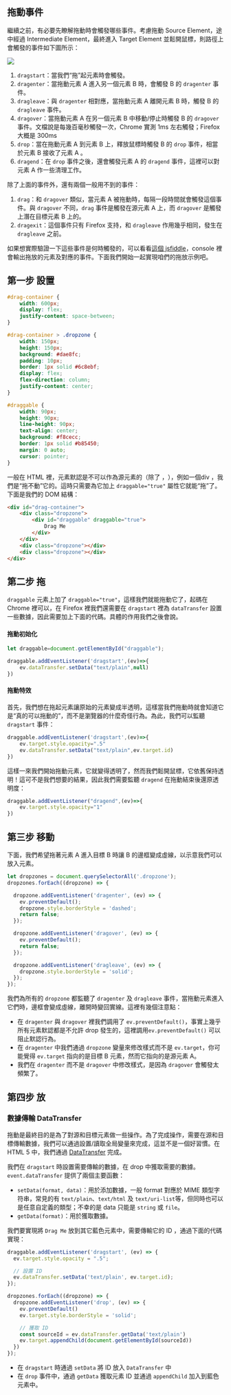 ## 拖動事件

繼續之前，有必要先瞭解拖動時會觸發哪些事件。考慮拖動 Source Element，途中經過 Intermediate Element，最終進入 Target Element 並鬆開鼠標，則路徑上會觸發的事件如下圖所示：

![](https://lotabout.me/2018/HTML-5-Drag-and-Drop/drag-and-drop-events.svg)

1.  `dragstart`：當我們“拖”起元素時會觸發。
2.  `dragenter`：當拖動元素 A 進入另一個元素 B 時，會觸發 B 的 `dragenter` 事件。
3.  `dragleave`：與 `dragenter` 相對應，當拖動元素 A 離開元素 B 時，觸發 B 的 `dragleave` 事件。
4.  `dragover`：當拖動元素 A 在另一個元素 B 中移動/停止時觸發 B 的 `dragover` 事件。文檔說是每幾百毫秒觸發一次，Chrome 實測 1ms 左右觸發；Firefox 大概是 300ms
5.  `drop`：當在拖動元素 A 到元素 B 上，釋放鼠標時觸發 B 的 `drop` 事件，相當於元素 B 接收了元素 A 。
6.  `dragend`：在 `drop` 事件之後，還會觸發元素 A 的 `dragend` 事件，這裡可以對元素 A 作一些清理工作。

除了上面的事件外，還有兩個一般用不到的事件：

1.  `drag`：和 `dragover` 類似，當元素 A 被拖動時，每隔一段時間就會觸發這個事件。與 `dragover` 不同，`drag` 事件是觸發在源元素 A 上，而 `dragover` 是觸發上潛在目標元素 B 上的。
2.  `dragexit`：這個事件只有 Firefox 支持，和 `dragleave` 作用幾乎相同，發生在 `dragleave` 之前。

如果想實際驗證一下這些事件是何時觸發的，可以看看[這個 jsfiddle](https://jsfiddle.net/lotabout/gq52cn3w/)，console 裡會輸出拖放的元素及對應的事件。下面我們開始一起實現咱們的拖放示例吧。

## 第一步 設置

```css
#drag-container {
    width: 600px;
    display: flex;
    justify-content: space-between;
}

#drag-container > .dropzone {
    width: 150px;
    height: 150px;
    background: #dae8fc;
    padding: 10px;
    border: 1px solid #6c8ebf;
    display: flex;
    flex-direction: column;
    justify-content: center;
}

#draggable {
    width: 90px;
    height: 90px;
    line-height: 90px;
    text-align: center;
    background: #f8cecc;
    border: 1px solid #b85450;
    margin: 0 auto;
    cursor: pointer;
}
```
一般在 HTML 裡，元素默認是不可以作為源元素的（除了 <a>，<img>），例如一個div ，我們是“拖不動”它的。這時只需要為它加上 `draggable="true"` 屬性它就能“拖”了。下面是我們的 DOM 結構：
```html
<div id="drag-container">
    <div class="dropzone">
        <div id="draggable" draggable="true">
            Drag Me
        </div>
    </div>
    <div class="dropzone"></div>
    <div class="dropzone"></div>
</div>
```



## 第二步 拖

`draggable` 元素上加了 `draggable="true"`，這樣我們就能拖動它了，起碼在 Chrome 裡可以，在 Firefox 裡我們還需要在 `dragstart` 裡為 `dataTransfer` 設置一些數據，因此需要加上下面的代碼。具體的作用我們之後會說。

#### 拖動初始化

```js
let draggable=document.getElementById("draggable");

draggable.addEventListener('dragstart',(ev)=>{
    ev.dataTransfer.setData("text/plain",null)
})
```

#### 拖動特效

首先，我們想在拖起元素讓原始的元素變成半透明，這樣當我們拖動時就會知道它是“真的可以拖動的”，而不是瀏覽器的什麼奇怪行為。為此，我們可以監聽 `dragstart` 事件：

```js
draggable.addEventListener('dragstart',(ev)=>{
    ev.target.style.opacity=".5"
    ev.dataTransfer.setData("text/plain",ev.target.id)
})
```

這樣一來我們開始拖動元素，它就變得透明了，然而我們鬆開鼠標，它依舊保持透明！這可不是我們想要的結果，因此我們需要監聽 `dragend` 在拖動結束後還原透明度：

```js
draggable.addEventListener("dragend",(ev)=>{
    ev.target.style.opacity="1"
})
```



## 第三步 移動

下面，我們希望拖著元素 A 進入目標 B 時讓 B 的邊框變成虛線，以示意我們可以放入元素。

```js
let dropzones = document.querySelectorAll('.dropzone');
dropzones.forEach((dropzone) => {

  dropzone.addEventListener('dragenter', (ev) => {
    ev.preventDefault();
    dropzone.style.borderStyle = 'dashed';
    return false;
  });

  dropzone.addEventListener('dragover', (ev) => {
    ev.preventDefault();
    return false;
  });

  dropzone.addEventListener('dragleave', (ev) => {
    dropzone.style.borderStyle = 'solid';
  });
});
```

我們為所有的 `dropzone` 都監聽了 `dragenter` 及 `dragleave` 事件，當拖動元素進入它們時，邊框會變成虛線，離開時變回實線。這裡有幾個注意點：

-   在 `dragenter` 與 `dragover` 裡我們調用了 `ev.preventDefault()`，事實上幾乎所有元素默認都是不允許 drop 發生的，這裡調用`ev.preventDefault()` 可以阻止默認行為。
-   在 `dragenter` 中我們通過 `dropzone` 變量來修改樣式而不是 `ev.target`，你可能覺得 `ev.target` 指向的是目標 B 元素，然而它指向的是源元素 A。
-   我們在 `dragenter` 而不是 `dragover` 中修改樣式，是因為 `dragover` 會觸發太頻繁了。

## 第四步 放

### 數據傳輸 DataTransfer

拖動是最終目的是為了對源和目標元素做一些操作。為了完成操作，需要在源和目標傳輸數據，我們可以通過設置/讀取全局變量來完成，這並不是一個好習慣。在 HTML 5 中，我們通過 [DataTransfer](https://developer.mozilla.org/en-US/docs/Web/API/DataTransfer) 完成。

我們在 `dragstart` 時設置需要傳輸的數據，在 drop 中獲取需要的數據。 `event.dataTransfer` 提供了兩個主要函數：

-   `setData(format, data)`：用於添加數據，一般 format 對應於 MIME 類型字符串，常見的有 `text/plain`、`text/html` 及 `text/uri-list`等，但同時也可以是任意自定義的類型；不幸的是 data 只能是 `string` 或 `file`。
-   `getData(format)`：用於獲取數據。

我們要實現將 `Drag Me` 放到其它藍色元素中，需要傳輸它的 ID ，通過下面的代碼實現：

```js
draggable.addEventListener('dragstart', (ev) => {
  ev.target.style.opacity = ".5";

  // 設置 ID
  ev.dataTransfer.setData('text/plain', ev.target.id);
});

dropzones.forEach((dropzone) => {
  dropzone.addEventListener('drop', (ev) => {
    ev.preventDefault()
    ev.target.style.borderStyle = 'solid';

    // 獲取 ID
    const sourceId = ev.dataTransfer.getData('text/plain')
    ev.target.appendChild(document.getElementById(sourceId))
  })
});
```

-   在 `dragstart` 時通過 `setData` 將 ID 放入 `DataTransfer` 中
-   在 `drop` 事件中，通過 `getData` 獲取元素 ID 並通過 `appendChild` 加入到藍色元素中。